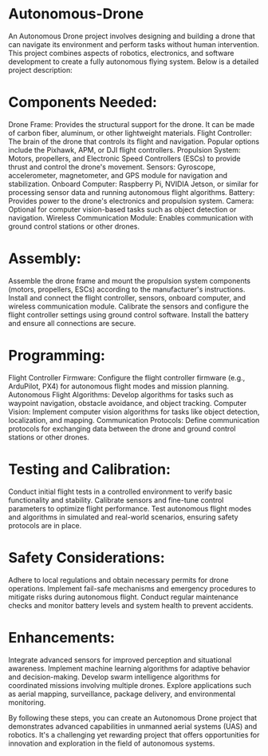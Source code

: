 # Autonomous-Drone
An Autonomous Drone project involves designing and building a drone that can navigate its environment and perform tasks without human intervention. This project combines aspects of robotics, electronics, and software development to create a fully autonomous flying system. Below is a detailed project description:

# Components Needed:

Drone Frame: Provides the structural support for the drone. It can be made of carbon fiber, aluminum, or other lightweight materials.
Flight Controller: The brain of the drone that controls its flight and navigation. Popular options include the Pixhawk, APM, or DJI flight controllers.
Propulsion System: Motors, propellers, and Electronic Speed Controllers (ESCs) to provide thrust and control the drone's movement.
Sensors: Gyroscope, accelerometer, magnetometer, and GPS module for navigation and stabilization.
Onboard Computer: Raspberry Pi, NVIDIA Jetson, or similar for processing sensor data and running autonomous flight algorithms.
Battery: Provides power to the drone's electronics and propulsion system.
Camera: Optional for computer vision-based tasks such as object detection or navigation.
Wireless Communication Module: Enables communication with ground control stations or other drones.

# Assembly:

Assemble the drone frame and mount the propulsion system components (motors, propellers, ESCs) according to the manufacturer's instructions.
Install and connect the flight controller, sensors, onboard computer, and wireless communication module.
Calibrate the sensors and configure the flight controller settings using ground control software.
Install the battery and ensure all connections are secure.

# Programming:

Flight Controller Firmware: Configure the flight controller firmware (e.g., ArduPilot, PX4) for autonomous flight modes and mission planning.
Autonomous Flight Algorithms: Develop algorithms for tasks such as waypoint navigation, obstacle avoidance, and object tracking.
Computer Vision: Implement computer vision algorithms for tasks like object detection, localization, and mapping.
Communication Protocols: Define communication protocols for exchanging data between the drone and ground control stations or other drones.

# Testing and Calibration:

Conduct initial flight tests in a controlled environment to verify basic functionality and stability.
Calibrate sensors and fine-tune control parameters to optimize flight performance.
Test autonomous flight modes and algorithms in simulated and real-world scenarios, ensuring safety protocols are in place.

# Safety Considerations:

Adhere to local regulations and obtain necessary permits for drone operations.
Implement fail-safe mechanisms and emergency procedures to mitigate risks during autonomous flight.
Conduct regular maintenance checks and monitor battery levels and system health to prevent accidents.

# Enhancements:

Integrate advanced sensors for improved perception and situational awareness.
Implement machine learning algorithms for adaptive behavior and decision-making.
Develop swarm intelligence algorithms for coordinated missions involving multiple drones.
Explore applications such as aerial mapping, surveillance, package delivery, and environmental monitoring.

By following these steps, you can create an Autonomous Drone project that demonstrates advanced capabilities in unmanned aerial systems (UAS) and robotics. It's a challenging yet rewarding project that offers opportunities for innovation and exploration in the field of autonomous systems.

